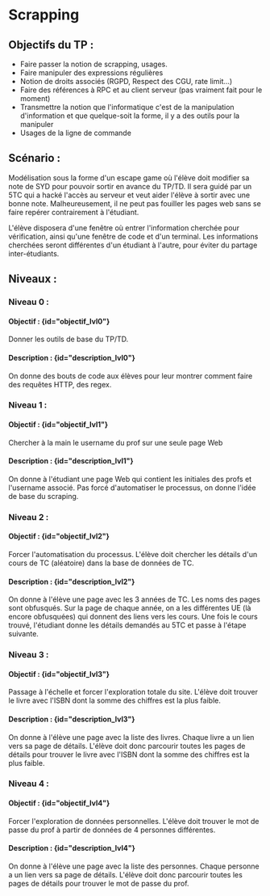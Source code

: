 # Scrapping
## Objectifs du TP :
- Faire passer la notion de scrapping, usages.
- Faire manipuler des expressions régulières
- Notion de droits associés (RGPD, Respect des CGU, rate limit...)
- Faire des références à RPC et au client serveur (pas vraiment fait pour le moment)
- Transmettre la notion que l'informatique c'est de la manipulation d'information et que quelque-soit la forme, il y a des outils pour la manipuler
- Usages de la ligne de commande

## Scénario :
Modélisation sous la forme d'un escape game où l'élève doit modifier sa note de SYD pour pouvoir sortir en avance du TP/TD.
Il sera guidé par un 5TC qui a hacké l'accès au serveur et veut aider l'élève à sortir avec une bonne note. Malheureusement, il ne peut pas fouiller les pages web sans se faire repérer contrairement à l'étudiant.

L'élève disposera d'une fenêtre où entrer l'information cherchée pour vérification, ainsi qu'une fenêtre de code et d'un terminal.
Les informations cherchées seront différentes d'un étudiant à l'autre, pour éviter du partage inter-étudiants.

## Niveaux :
### Niveau 0 :
#### Objectif : {id="objectif_lvl0"}
Donner les outils de base du TP/TD.
#### Description : {id="description_lvl0"}
On donne des bouts de code aux élèves pour leur montrer comment faire des requêtes HTTP, des regex.
### Niveau 1 :
#### Objectif : {id="objectif_lvl1"}
Chercher à la main le username du prof sur une seule page Web
#### Description : {id="description_lvl1"}
On donne à l'étudiant une page Web qui contient les initiales des profs et l'username associé. Pas forcé d'automatiser le processus, on donne l'idée de base du scraping.
### Niveau 2 :
#### Objectif : {id="objectif_lvl2"}
Forcer l'automatisation du processus. L'élève doit chercher les détails d'un cours de TC (aléatoire) dans la base de données de TC.
#### Description : {id="description_lvl2"}
On donne à l'élève une page avec les 3 années de TC. Les noms des pages sont obfusqués. Sur la page de chaque année, on a les différentes UE (là encore obfusquées) qui donnent des liens vers les cours.
Une fois le cours trouvé, l'étudiant donne les détails demandés au 5TC et passe à l'étape suivante.
### Niveau 3 :
#### Objectif : {id="objectif_lvl3"}
Passage à l'échelle et forcer l'exploration totale du site. L'élève doit trouver le livre avec l'ISBN dont la somme des chiffres est la plus faible.
#### Description : {id="description_lvl3"}
On donne à l'élève une page avec la liste des livres. Chaque livre a un lien vers sa page de détails. L'élève doit donc parcourir toutes les pages de détails pour trouver le livre avec l'ISBN dont la somme des chiffres est la plus faible.
### Niveau 4 :
#### Objectif : {id="objectif_lvl4"}
Forcer l'exploration de données personnelles. L'élève doit trouver le mot de passe du prof à partir de données de 4 personnes différentes.
#### Description : {id="description_lvl4"}
On donne à l'élève une page avec la liste des personnes. Chaque personne a un lien vers sa page de détails. L'élève doit donc parcourir toutes les pages de détails pour trouver le mot de passe du prof.
